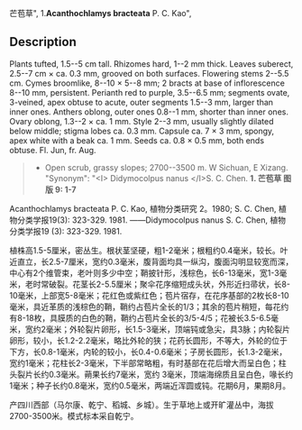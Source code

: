 芒苞草",
1.**Acanthochlamys bracteata** P. C. Kao",

## Description
Plants tufted, 1.5--5 cm tall. Rhizomes hard, 1--2 mm thick. Leaves suberect, 2.5--7 cm × ca. 0.3 mm, grooved on both surfaces. Flowering stems 2--5.5 cm. Cymes broomlike, 8--10 × 5--8 mm; 2 bracts at base of inflorescence 8--10 mm, persistent. Perianth red to purple, 3.5--6.5 mm; segments ovate, 3-veined, apex obtuse to acute, outer segments 1.5--3 mm, larger than inner ones. Anthers oblong, outer ones 0.8--1 mm, shorter than inner ones. Ovary oblong, 1.3--2 × ca. 1 mm. Style 2--3 mm, usually slightly dilated below middle; stigma lobes ca. 0.3 mm. Capsule ca. 7 × 3 mm, spongy, apex white with a beak ca. 1 mm. Seeds ca. 0.8 × 0.5 mm, both ends obtuse. Fl. Jun, fr. Aug.

> * Open scrub, grassy slopes; 2700--3500 m. W Sichuan, E Xizang.
  "Synonym": "&lt;I&gt; Didymocolpus nanus &lt;/I&gt;S. C. Chen.
**1. 芒苞草 图版 9: 1-7**

Acanthochlamys bracteata P. C. Kao, 植物分类研究 2。1980; S. C. Chen, 植物分类学报19(3): 323-329. 1981. ——Didymocolpus nanus S. C. Chen, 植物分类学报19 (3): 323-329. 1981.

植株高1.5-5厘米，密丛生。根状茎坚硬，粗1-2毫米；根粗约0.4毫米，较长。叶近直立，长2.5-7厘米，宽约0.3毫米，腹背面均具一纵沟，腹面沟明显较宽而深，中心有2个维管束，老叶则多少中空；鞘披针形，浅棕色，长6-13毫米，宽1-3毫米，老时常破裂。花茎长2-5.5厘米；聚伞花序缩短成头状，外形近扫帚状，长8-10毫米，上部宽5-8毫米；花红色或紫红色；苞片宿存，在花序基部的2枚长8-10毫米，具近革质的浅棕色的鞘，鞘约占苞片全长的1/3；其余的苞片稍短，每花约有8-18枚，具膜质的白色的鞘，鞘约占苞片全长的3/5-4/5；花被长3.5-6.5毫米，宽约2毫米；外轮裂片卵形，长1.5-3毫米，顶端钝或急尖，具3脉；内轮裂片卵形，较小，长1.2-2.2毫米，略比外轮的狭；花药长圆形，不等大，外轮的位于下方，长0.8-1毫米，内轮的较小，长0.4-0.6毫米；子房长圆形，长1.3-2毫米，宽约1毫米；花柱长2-3毫米，下半部常略粗，有时基部在花后增大而呈白色；柱头裂片长约0.3毫米。蒴果长约7毫米，宽约 3毫米，顶端海绵质且呈白色，喙长约1毫米；种子长约0.8毫米，宽约0.5毫米，两端近浑圆或钝。花期6月，果期8月。

产四川西部（马尔康、乾宁、稻城、乡城）。生于草地上或开旷灌丛中，海拔2700-3500米。模式标本采自乾宁。
